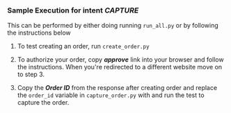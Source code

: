 ### Sample Execution for intent _CAPTURE_

This can be performed by either doing running `run_all.py` or by following the instructions below

1. To test creating an order, run `create_order.py`

2. To authorize your order, copy **_approve_** link into your browser and follow the instructions. When you're redirected to a different website move on to step 3.

3. Copy the **_Order ID_** from the response after creating order and replace the ```order_id``` variable in `capture_order.py` with and run the test to capture the order.
  